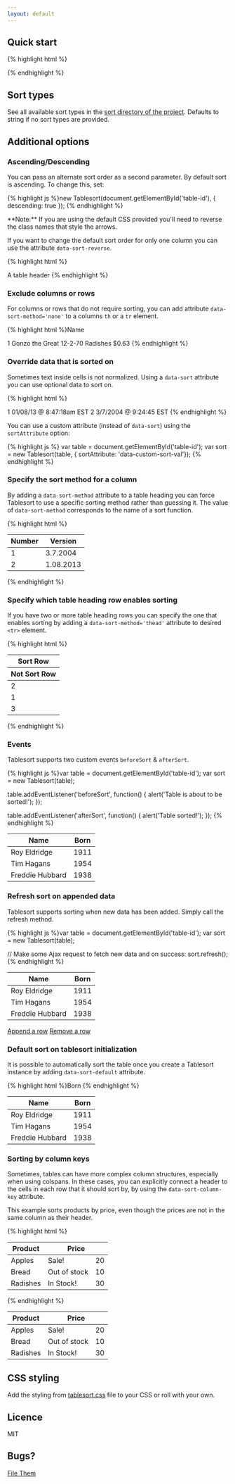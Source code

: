 ```yaml
---
layout: default
---
```


## Quick start

{% highlight html %}<script src='tablesort.min.js'></script>

<!-- Include sort types you need -->
<script src='tablesort.number.js'></script>
<script src='tablesort.date.js'></script>

<script>
  new Tablesort(document.getElementById('table-id'));
</script>{% endhighlight %}

## Sort types

See all available sort types in the [sort directory of the project](https://github.com/tristen/tablesort/tree/gh-pages/src/sorts/). Defaults to string if no sort types are provided.

## Additional options

### Ascending/Descending
You can pass an alternate sort order as a second parameter. By default sort is ascending. To change this, set:

{% highlight js %}new Tablesort(document.getElementById('table-id'), {
  descending: true
});
{% endhighlight %}

<div class='notice'>**Note:** If you are using the default CSS provided you'll need to reverse the class names that style the arrows.</div>

If you want to change the default sort order for only one column you can use the attribute `data-sort-reverse`.

{% highlight html %}
<th data-sort-reverse>A table header</th>
{% endhighlight %}

### Exclude columns or rows

For columns or rows that do not require sorting, you can add attribute `data-sort-method='none'` to a columns `th` or a `tr` element.

{% highlight html %}<th data-sort-method='none'>Name</th>

<tr data-sort-method='none'>
  <td>1</td>
  <td>Gonzo the Great</td>
  <td>12-2-70</td>
  <td>Radishes</td>
  <td>$0.63</td>
</tr>
{% endhighlight %}

### Override data that is sorted on

Sometimes text inside cells is not normalized. Using a `data-sort` attribute you can use optional data to sort on.

{% highlight html %}<tr>
  <td>1</td>
  <td data-sort='1357656438'>01/08/13 @ 8:47:18am EST</td>
</tr>
<tr>
  <td>2</td>
  <td data-sort='1078673085'>3/7/2004 @ 9:24:45 EST</td>
</tr>
{% endhighlight %}

You can use a custom attribute (instead of `data-sort`) using the `sortAttribute` option:

{% highlight js %}
var table = document.getElementById('table-id');
var sort = new Tablesort(table, { sortAttribute: 'data-custom-sort-val'});
{% endhighlight %}

### Specify the sort method for a column

By adding a `data-sort-method` attribute to a table heading you can force Tablesort to use a specific sorting method rather than guessing it. The value of `data-sort-method` corresponds to the name of a sort function.

{% highlight html %}<table>
  <thead>
    <tr>
      <th>Number</th>
      <th data-sort-method='dotsep'>Version</th>
    </tr>
  </thead>
  <tbody>
    <tr>
      <td>1</td>
      <td>3.7.2004</td>
    </tr>
    <tr>
      <td>2</td>
      <td>1.08.2013</td>
    </tr>
  </tbody>
</table>
{% endhighlight %}

### Specify which table heading row enables sorting

If you have two or more table heading rows you can specify the one that enables sorting by adding a `data-sort-method='thead'` attribute to desired `<tr>` element.

{% highlight html %}<table>
  <thead>
    <tr data-sort-method='thead'><th>Sort Row</th></tr>
    <tr><th>Not Sort Row</th></tr>
  </thead>
  <tbody>
    <tr><td>2</td></tr>
    <tr><td>1</td></tr>
    <tr><td>3</td></tr>
  </tbody>
</table>
{% endhighlight %}


### Events

Tablesort supports two custom events `beforeSort` & `afterSort`.

{% highlight js %}var table = document.getElementById('table-id');
var sort = new Tablesort(table);

table.addEventListener('beforeSort', function() {
  alert('Table is about to be sorted!');
});

table.addEventListener('afterSort', function() {
  alert('Table sorted!');
});
{% endhighlight %}

<table id='event-table' class='sort'>
  <thead>
    <tr>
      <th>Name</th>
      <th>Born</th>
    </tr>
  </thead>
  <tbody>
    <tr>
      <td>Roy Eldridge</td>
      <td>1911</td>
    </tr>
    <tr>
      <td>Tim Hagans</td>
      <td>1954</td>
    </tr>
    <tr>
      <td>Freddie Hubbard</td>
      <td>1938</td>
    </tr>
  </tbody>
</table>

### Refresh sort on appended data

Tablesort supports sorting when new data has been added. Simply call the refresh method.

{% highlight js %}var table = document.getElementById('table-id');
var sort = new Tablesort(table);

// Make some Ajax request to fetch new data and on success:
sort.refresh();
{% endhighlight %}

<table id='refresh-table' class='sort'>
  <thead>
    <tr>
      <th>Name</th>
      <th>Born</th>
    </tr>
  </thead>
  <tbody>
    <tr>
      <td>Roy Eldridge</td>
      <td>1911</td>
    </tr>
    <tr>
      <td>Tim Hagans</td>
      <td>1954</td>
    </tr>
    <tr>
      <td>Freddie Hubbard</td>
      <td>1938</td>
    </tr>
  </tbody>
</table>
<a href='#' id='add' class='button'>Append a row</a>
<a href='#' id='remove' class='button'>Remove a row</a>

### Default sort on tablesort initialization
It is possible to automatically sort the table once you create a Tablesort instance by adding `data-sort-default` attribute.

{% highlight html %}<th data-sort-default>Born</th>
{% endhighlight %}

<table id='defaulting' class='sort'>
<thead>
  <tr>
    <th>Name</th>
    <th data-sort-default>Born</th>
  </tr>
</thead>
<tbody>
  <tr>
    <td>Roy Eldridge</td>
    <td>1911</td>
  </tr>
  <tr>
    <td>Tim Hagans</td>
    <td>1954</td>
  </tr>
  <tr>
    <td>Freddie Hubbard</td>
    <td>1938</td>
  </tr>
</tbody>
</table>

### Sorting by column keys

Sometimes, tables can have more complex column structures, especially when using colspans. In these cases, you can
explicitly connect a header to the cells in each row that it should sort by, by using the `data-sort-column-key`
attribute.

This example sorts products by price, even though the prices are not in the same column as their header.

{% highlight html %}<table class='sort'>
<thead>
  <tr>
    <th>Product</th>
    <th colspan="2" data-sort-column-key="price">Price</th>
  </tr>
</thead>
<tbody>
  <tr>
    <td>Apples</td>
    <td>Sale!</td>
    <td data-sort-column-key="price">20</td>
  </tr>
  <tr>
    <td>Bread</td>
    <td>Out of stock</td>
    <td data-sort-column-key="price">10</td>
  </tr>
  <tr>
    <td>Radishes</td>
    <td>In Stock!</td>
    <td data-sort-column-key="price">30</td>
  </tr>
</tbody>
</table>
{% endhighlight %}

<table id='column-keys' class='sort'>
<thead>
  <tr>
    <th>Product</th>
    <th colspan="2" data-sort-column-key="price">Price</th>
  </tr>
</thead>
<tbody>
  <tr>
    <td>Apples</td>
    <td>Sale!</td>
    <td data-sort-column-key="price">20</td>
  </tr>
  <tr>
    <td>Bread</td>
    <td>Out of stock</td>
    <td data-sort-column-key="price">10</td>
  </tr>
  <tr>
    <td>Radishes</td>
    <td>In Stock!</td>
    <td data-sort-column-key="price">30</td>
  </tr>
</tbody>
</table>

## CSS styling

Add the styling from [tablesort.css](../tablesort.css) file to your CSS or roll with your own.

## Licence

MIT

## Bugs?

[File Them](https://github.com/tristen/tablesort/issues)

<script>
  new Tablesort(document.getElementById('defaulting'));
  new Tablesort(document.getElementById('column-keys'));

  var events = document.getElementById('event-table')
  new Tablesort(events);

  addEvent(events, 'beforeSort', function(e) {
    alert('Table is about to be sorted!');
  });
  addEvent(events, 'afterSort', function(e) {
    alert('Table sorted!');
  });

  var trumpeters = [
    {
      "name": "Miles Davis",
      "born": 1926
    },
    {
      "name": "Dizzy Gillespie",
      "born": 1917
    },
    {
      "name": "Wynton Marsalis",
      "born": 1961
    },
    {
      "name": "Tom Harell",
      "born": 1946
    },
    {
      "name": "Roy Hargrove",
      "born": 1969
    },
    {
      "name": "Chet Baker",
      "born": 1929
    },
    {
      "name": "Nicholas Payton",
      "born": 1973
    },
    {
      "name": "Wallace Roney",
      "born": 1960
    },
    {
      "name": "Rex Stewart",
      "born": 1907
    },
    {
      "name": "Tim Hagans",
      "born": 1954
    },
    {
      "name": "Roy Eldridge",
      "born": 1911
    },
    {
      "name": "Freddie Hubbard",
      "born": 1938
    }
  ]
  var r = document.getElementById('refresh-table');
  var add = document.getElementById('add');
  var remove = document.getElementById('remove');
  var refresh = new Tablesort(r);

  function cancel(event) {
    (event.preventDefault) ? event.preventDefault() : event.returnValue = false;
    (event.stopPropagation) ? event.stopPropagation() : event.cancelBubble = true;
  }
  function addEvent(object, event, method) {
      if (object.attachEvent) {
          object['e' + event + method] = method;
          object[event + method] = function(){object['e' + event + method](window.event);};
          object.attachEvent('on' + event, object[event + method]);
      } else {
      object.addEventListener(event, method, false);
      }
  };

  addEvent(add, 'click', function(e) {
    cancel(e);
    var player = trumpeters[Math.floor(Math.random() * trumpeters.length)];

    var rowCount = r.rows.length;
    var row = r.insertRow(rowCount);

    var cellName = row.insertCell(0);
        cellName.innerHTML = player.name;

    var cellBorn = row.insertCell(1);
        cellBorn.innerHTML = player.born;

    refresh.refresh();
  });
  addEvent(remove, 'click', function(e) {
    cancel(e);
    var rowCount = r.rows.length;
    if (rowCount === 2) return;
    r.deleteRow(rowCount - 1);
  });
</script>
